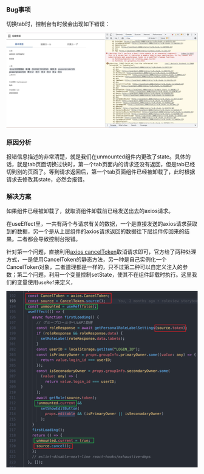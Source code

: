 ### Bug事项

切换tab时，控制台有时候会出现如下错误：

![axios控制台报错](https://github.com/qulingyuan/ly_q/blob/fcc5fc1374f0bb0c6e5c7cd74b1572a3014ae05f/doc/media/project_axios_error_1.png)

### 原因分析

报错信息描述的非常清楚，就是我们在unmounted组件内更改了state。具体的话，就是tab页面切换过快时，第一个tab页面内的请求还没有返回，但是tab已经切到别的页面了。等到请求返回后，第一个tab页面组件已经被卸载了，此时根据请求去修改其state，必然会报错。

### 解决方案

如果组件已经被卸载了，就取消组件卸载前已经发送出去的axios请求。

在useEffect里，一共有两个与请求有关的数据，一个是直接发送的axios请求获取到的数据，另一个是从上层组件的axios请求返回的数据往下层组件传回来的结果。二者都会导致控制台报错。

针对第一个问题，直接利用[axios cancelToken](https://github.com/axios/axios#cancellation)取消请求即可，官方给了两种处理方式，一是使用CancelToken的静态方法，另一种是自己实例化一个CancelToken对象，二者道理都是一样的，只不过第二种可以自定义注入的参数；第二个问题，利用一个变量控制setState，使其不在组件卸载时执行。这里我们的变量使用`useRef`来定义，

![axios解决方案](https://github.com/qulingyuan/ly_q/blob/fcc5fc1374f0bb0c6e5c7cd74b1572a3014ae05f/doc/media/project_axios_error_2.png)

